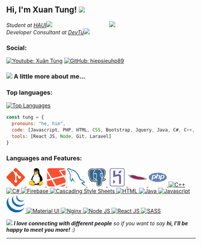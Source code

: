 <h2> Hi, I'm Xuan Tung! 
  <img src="https://i.pinimg.com/originals/c8/0d/5a/c80d5a2d2e1504e84a9d98f3cb825442.gif" width="50">
</h2>
<img align='right' src="https://media0.giphy.com/media/iIqmM5tTjmpOB9mpbn/giphy.gif" width="230">
<p>
  <em>
    Student at <a href="https://www.haui.edu.vn/vn">HAUI</a><img src="https://media.giphy.com/media/fYSnHlufseco8Fh93Z/giphy.gif" width="30">
  </br>
    Developer Consultant at <a href="https://devtu.site/">DevTu</a><img src="https://media.giphy.com/media/WUlplcMpOCEmTGBtBW/giphy.gif" width="30"> 
  </em>
</p>

### Social:

[![Youtube: Xuân Tùng](https://img.shields.io/youtube/channel/subscribers/UCLQN8i1z4QR5efgpvt-AB3w?style=social)](https://www.youtube.com/channel/UCLQN8i1z4QR5efgpvt-AB3w)
[![GitHub: hiepsieuhp89](https://img.shields.io/github/followers/hiepsieuhp89?logoColor=red&style=social)](https://github.com/hiepsieuhp89)


### <img src="https://media.giphy.com/media/VgCDAzcKvsR6OM0uWg/giphy.gif" width="50"> A little more about me...  

### Top languages: 
[![Top Languages](https://github-readme-stats.vercel.app/api/top-langs/?username=hiepsieuhp89&show_icons=true&theme=vue-dark)](https://github.com/hiepsieuhp89)

```javascript
const tung = {
  pronouns: "he, him",
  code: [Javascript, PHP, HTML, CSS, Bootstrap, Jquery, Java, C#, C++, Ajax],
  tools: [React JS, Node, Git, Laravel]
}
```
### Languages and Features: 

<a href = "https://github.com/" target="_blank">
  <img 
    title = "Git"
    src = "https://raw.githubusercontent.com/devicons/devicon/9f4f5cdb393299a81125eb5127929ea7bfe42889/icons/git/git-original.svg"
    height="50px"
  />
</a>
<a href = "https://www.linux.org/" target="_blank">
  <img 
    title = "Linux"
    src = "https://raw.githubusercontent.com/devicons/devicon/9f4f5cdb393299a81125eb5127929ea7bfe42889/icons/linux/linux-original.svg"
    height="50px"
  />
</a>
<a href = "https://laravel.com/" target="_blank">
  <img 
    title = "Laravel"
    src = "https://raw.githubusercontent.com/devicons/devicon/9f4f5cdb393299a81125eb5127929ea7bfe42889/icons/laravel/laravel-plain.svg"
    height="50px"
  />
</a>
<a href = "https://www.mysql.com/" target="_blank">
  <img 
    title = "MySQL"
    src = "https://raw.githubusercontent.com/devicons/devicon/9f4f5cdb393299a81125eb5127929ea7bfe42889/icons/mysql/mysql-plain.svg"
    height="50px"
  />
</a>
<a href = "https://www.postgresql.org/" target="_blank">
  <img 
    title = "PostgreSQL"
    src = "https://raw.githubusercontent.com/devicons/devicon/9f4f5cdb393299a81125eb5127929ea7bfe42889/icons/postgresql/postgresql-original.svg"
    height="50px"
  />
</a>
<a href = "https://www.heroku.com/" target="_blank">
  <img 
    title = "Heroku"
    src = "https://raw.githubusercontent.com/devicons/devicon/9f4f5cdb393299a81125eb5127929ea7bfe42889/icons/heroku/heroku-original.svg"
    height="50px"
  />
</a>
<a href = "https://httpd.apache.org/" target="_blank">
  <img 
    title = "Apache"
    src = "https://raw.githubusercontent.com/devicons/devicon/9f4f5cdb393299a81125eb5127929ea7bfe42889/icons/apache/apache-original.svg"
    height="50px"
  />
</a>
<a href = "https://www.php.net/" target="_blank">
  <img 
    title = "PHP"
    src = "https://raw.githubusercontent.com/devicons/devicon/9f4f5cdb393299a81125eb5127929ea7bfe42889/icons/php/php-plain.svg"
    height="50px"
  />
</a>
<a href = "https://devdocs.io/cpp/" target="_blank">
  <img 
    title = "C++"
    src = "https://raw.githubusercontent.com/rahul-jha98/README_icons/4d06112f039d3d302017842f696129642a58f6a5/language_and_tools/square/c%2B%2B/c%2B%2B.svg"
    height="50px"
  />
</a>
<a href = "https://docs.microsoft.com/vi-vn/dotnet/csharp/" target="_blank">
  <img 
    title = "C#"
    src = "https://raw.githubusercontent.com/rahul-jha98/README_icons/4d06112f039d3d302017842f696129642a58f6a5/language_and_tools/square/c%23/c%23.svg"
    height="50px"
  />
</a>
<a href = "https://firebase.google.com/" target="_blank">
  <img 
    title = "Firebase"
    src = "https://raw.githubusercontent.com/rahul-jha98/README_icons/4d06112f039d3d302017842f696129642a58f6a5/language_and_tools/square/firebase/firebase.svg"
    height="50px"
  />
</a>
<a href = "https://developer.mozilla.org/en-US/docs/Web/CSS?retiredLocale=vi#:~:text=Cascading%20Style%20Sheets%20(CSS)%20is,speech%2C%20or%20on%20other%20media." target="_blank">
  <img 
    title = "Cascading Style Sheets"
    src = "https://raw.githubusercontent.com/rahul-jha98/README_icons/4d06112f039d3d302017842f696129642a58f6a5/language_and_tools/square/css/css.svg"
    height="50px"
  />
</a>
<a href = "https://www.w3schools.com/html/" target="_blank">
  <img 
    title = "HTML"
    src = "https://raw.githubusercontent.com/rahul-jha98/README_icons/4d06112f039d3d302017842f696129642a58f6a5/language_and_tools/square/html/html.svg"
    height="50px"
  />
</a>
<a href = "https://docs.oracle.com/javase/7/docs/technotes/guides/language/" target="_blank">
  <img 
    title = "Java"
    src = "https://raw.githubusercontent.com/rahul-jha98/README_icons/4d06112f039d3d302017842f696129642a58f6a5/language_and_tools/square/java/java.svg"
    height="50px"
  />
</a>
<a href = "https://devdocs.io/javascript/" target="_blank">
  <img 
    title = "Javascript"
    src = "https://raw.githubusercontent.com/rahul-jha98/README_icons/4d06112f039d3d302017842f696129642a58f6a5/language_and_tools/square/javascript/javascript.svg"
    height="50px"
  />
</a>
<a href="https://jquery.com/" target="_blank">
  <img
    title = "Jquery"
    src="https://raw.githubusercontent.com/devicons/devicon/master/icons/jquery/jquery-original.svg"
    height="50px"
  />
</a>
<a href = "https://material-ui.com/" target="_blank">
  <img 
    title = "Material UI"
    src = "https://raw.githubusercontent.com/rahul-jha98/README_icons/4d06112f039d3d302017842f696129642a58f6a5/language_and_tools/square/material-ui/material-ui.svg"
    height="50px"
  />
</a>
<a href = "https://devdocs.io/nginx/" target="_blank">
  <img 
    title = "Nginx"
    src = "https://raw.githubusercontent.com/rahul-jha98/README_icons/4d06112f039d3d302017842f696129642a58f6a5/language_and_tools/square/nginx/nginx.svg"
    height="50px"
  />
</a>
<a href = "https://nodejs.vn/" target="_blank">
  <img 
    title = "Node JS"
    src = "https://raw.githubusercontent.com/rahul-jha98/README_icons/4d06112f039d3d302017842f696129642a58f6a5/language_and_tools/square/node/node.svg"
    height="50px"
  />
</a>
<a href = "https://reactjs.org/" target="_blank">
  <img 
    title = "React JS"
    src = "https://raw.githubusercontent.com/rahul-jha98/README_icons/4d06112f039d3d302017842f696129642a58f6a5/language_and_tools/square/react/react.svg"
    height="50px"
  />
</a>
<a href = "https://sass-lang.com/" target="_blank">
  <img 
    title = "SASS"
    src = "https://raw.githubusercontent.com/rahul-jha98/README_icons/4d06112f039d3d302017842f696129642a58f6a5/language_and_tools/square/sass/sass.svg"
    height="50px"
  />
</a>

<img src="https://media.giphy.com/media/LnQjpWaON8nhr21vNW/giphy.gif" width="60"> <em><b>I love connecting with different people</b> so if you want to say <b>hi, I'll be happy to meet you more!</b> :)</em>

---
